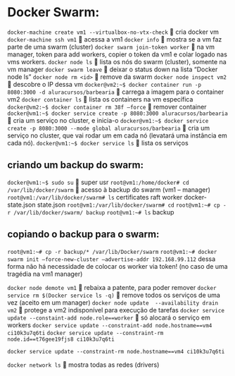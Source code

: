 # Docker Swarm:

`docker-machine create vm1 --virtualbox-no-vtx-check`       cria docker vm
`docker-machine ssh vm1`   acessa a vm1
`docker info`   mostra se a vm faz parte de uma swarm (cluster)
`docker swarm join-token worker`   na vm manager, token para add workers, copier o token                             da vm1 e colar logado nas vms workers.
`docker node ls`  lista os nós do swarm (cluster), somente na vm manager
`docker swarm leave`   deixar o status down na lista “Docker node ls”
`docker node rm <id>`   remove da swarm
`docker node inspect vm2`   descobre o IP dessa vm
`docker@vm2:~$ docker container run -p 8080:3000 -d aluracursos/barbearia`    carrega a imagem para o container vm2
`docker container ls`  lista os containers na vm específica
`docker@vm2:~$ docker container rm 38f –force`   remover container
`docker@vm1:~$ docker service create -p 8080:3000 aluracursos/barbearia`   cria um serviço no cluster, e inicia-o
`docker@vm1:~$ docker service create -p 8080:3000 --mode global aluracursos/barbearia`   cria um serviço no cluster, que vai rodar um em cada nó (levatará uma instância em cada nó).
`docker@vm1:~$ docker service ls`  lista os serviços


## criando um backup do swarm:
`docker@vm1:~$ sudo su`   super usr
`root@vm1:/home/docker# cd /var/lib/docker/swarm`   acesso à backup do swarm (vm1 – manager)
`root@vm1:/var/lib/docker/swarm# ls`
certificates       raft               worker
docker-state.json  state.json
`root@vm1:/var/lib/docker/swarm# cd`
`root@vm1:~# cp -r /var/lib/docker/swarm/ backup`
`root@vm1:~# ls`
backup

## copiando o backup para o swarm:
`root@vm1:~# cp -r backup/* /var/lib/Docker/swarm`
`root@vm1:~# docker swarm init –force-new-cluster –advertise-addr 192.168.99.112`
dessa forma não há necessidade de colocar os worker via token! (no caso de uma tragédia na vm1 manager)

`docker node demote vm1`   rebaixa a patente, para poder remover
`docker service rm $(Docker service ls -q)`  remove todos os serviços de uma vez (aceito em um manager)
`docker node update  --availability drain vm2`  protege a vm2 indisponível para execução de tarefas
`docker service update --constaint-add node.role==worker`  só alocará o serviço em workers
`docker service update --constraint-add node.hostname==vm4 ci10k3u7q6ti`
`docker service update --constraint-rm node.id==t76gee19fjs8 ci10k3u7q6ti`

`docker service update --constraint-rm node.hostname==vm4 ci10k3u7q6ti`

`docker network ls`  mostra todas as redes (drivers)
